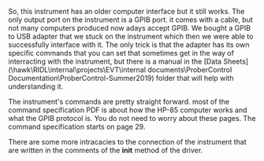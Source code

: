So, this instrument has an older computer interface but it still works. The only output port on the instrument is a GPIB port. it comes with a cable, but not many computers produced now adays accept GPIB. We bought a GPIB to USB adapter that we stuck on the instrument which then we were able to successfully interface with it. The only trick is that the adapter has its own specific commands that you can set that sometimes get in the way of interracting with the instrument, but there is a manual in the [Data Sheets](\\hawk\RIDL\internal\projects\EVT\internal documents\ProberControl Documentation\ProberControl-Summer2019) folder that will help with understanding it.

The instrument's commands are pretty straight forward. most of the command specification PDF is about how the HP-85 computer works and what the GPIB protocol is. You do not need to worry about these pages. The command specification starts on page 29.

There are some more intracacies to the connection of the instrument that are written in the comments of the __init__ method of the driver.